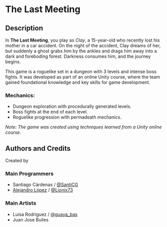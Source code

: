 # The Last Meeting

## Description
In **The Last Meeting**, you play as *Clay*, a 15-year-old who recently lost his mother in a car accident. On the night of the accident, Clay dreams of her, but suddenly a ghost grabs him by the ankles and drags him away into a dark and foreboding forest. Darkness consumes him, and the journey begins.

This game is a roguelike set in a dungeon with 3 levels and intense boss fights. It was developed as part of an online Unity course, where the team gained foundational knowledge and key skills for game development.

### Mechanics:
- Dungeon exploration with procedurally generated levels.
- Boss fights at the end of each level.
- Roguelike progression with permadeath mechanics.

*Note: The game was created using techniques learned from a Unity online course.*

## Authors and Credits
Created by 

### Main Programmers
- Santiago Cárdenas / [@SantiCG](https://www.instagram.com/santi_cg18/)
- [Alejandro López](https://www.linkedin.com/in/alejandro-lopez-ramirez-34479b2a1/) / [@Lionix73](https://x.com/Lionix73/)

### Main Artists
- Luisa Rodríguez / [@guaya_bas](https://www.instagram.com/guaya_bas/)
- Juan Jose Builes

